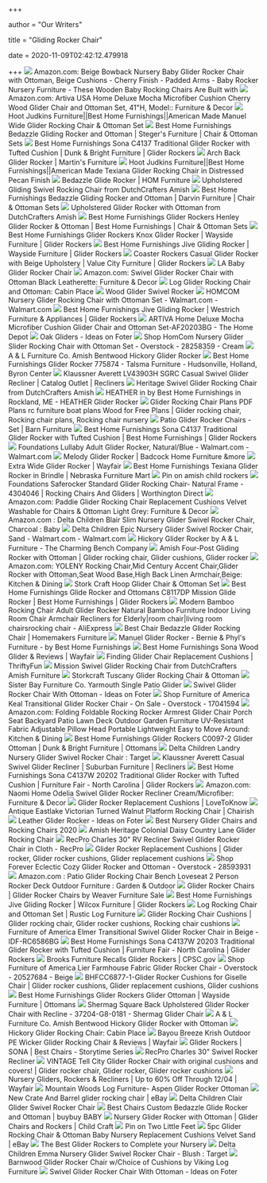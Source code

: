 +++
        
author = "Our Writers"
        
title = "Gliding Rocker Chair"
        
date = 2020-11-09T02:42:12.479918
        
+++
[ ![](https://images-na.ssl-images-amazon.com/images/I/41gtSAvmmnL._SY355_.jpg)](https://images-na.ssl-images-amazon.com/images/I/41gtSAvmmnL._SY355_.jpg) Amazon.com: Beige Bowback Nursery Baby Glider Rocker Chair with Ottoman,  Beige Cushions - Cherry Finish - Padded Arms - Baby Rocker Nursery Furniture  - These Wooden Baby Rocking Chairs Are Built with
[ ![](https://images-na.ssl-images-amazon.com/images/I/717HTN0%2BOVL._AC_SL1500_.jpg)](https://images-na.ssl-images-amazon.com/images/I/717HTN0%2BOVL._AC_SL1500_.jpg) Amazon.com: Artiva USA Home Deluxe Mocha Microfiber Cushion Cherry Wood Glider  Chair and Ottoman Set, 41"H, Model:: Furniture & Decor
[ ![](https://www.hootjudkins.com/pub/media/catalog/product/cache/2b756822d2ce356bb04bb838d877d45a/b/s/bstc4050c0050gp.jpg)](https://www.hootjudkins.com/pub/media/catalog/product/cache/2b756822d2ce356bb04bb838d877d45a/b/s/bstc4050c0050gp.jpg) Hoot Judkins Furniture||Best Home Furnishings||American Made Manuel Wide Glider  Rocking Chair & Ottoman Set
[ ![](https://imageresizer.furnituredealer.net/img/remote/images.furnituredealer.net/img/products%2Fbest_home_furnishings%2Fcolor%2Fbedazzle_c8107e%2Bc0090e-b2.jpg?width=878&height=600&scale=both&trim.threshold=80)](https://imageresizer.furnituredealer.net/img/remote/images.furnituredealer.net/img/products%2Fbest_home_furnishings%2Fcolor%2Fbedazzle_c8107e%2Bc0090e-b2.jpg?width=878&height=600&scale=both&trim.threshold=80) Best Home Furnishings Bedazzle Gliding Rocker and Ottoman | Steger's  Furniture | Chair & Ottoman Sets
[ ![](https://imageresizer.furnituredealer.net/img/remote/images.furnituredealer.net/img/products%2Fbest_home_furnishings%2Fcolor%2Fsona%20c4137_c4137-b2.jpg?width=878&height=600&scale=both&trim.threshold=80)](https://imageresizer.furnituredealer.net/img/remote/images.furnituredealer.net/img/products%2Fbest_home_furnishings%2Fcolor%2Fsona%20c4137_c4137-b2.jpg?width=878&height=600&scale=both&trim.threshold=80) Best Home Furnishings Sona C4137 Traditional Glider Rocker with Tufted  Cushion | Dunk & Bright Furniture | Glider Rockers
[ ![](https://www.martinsfurniture.us/wp-content/uploads/2018/04/Archback-Glider-Rocker.jpg)](https://www.martinsfurniture.us/wp-content/uploads/2018/04/Archback-Glider-Rocker.jpg) Arch Back Glider Rocker | Martin's Furniture
[ ![](https://www.hootjudkins.com/pub/media/catalog/product/cache/2b756822d2ce356bb04bb838d877d45a/B/S/BSTC8117DP_1.jpg)](https://www.hootjudkins.com/pub/media/catalog/product/cache/2b756822d2ce356bb04bb838d877d45a/B/S/BSTC8117DP_1.jpg) Hoot Judkins Furniture||Best Home Furnishings||American Made Texiana Glider  Rocking Chair in Distressed Pecan Finish
[ ![](https://aca8cd9d105dbd447097-f6f51e4cef559c9308eef9d726fd38a7.ssl.cf1.rackcdn.com/633035-2.jpg)](https://aca8cd9d105dbd447097-f6f51e4cef559c9308eef9d726fd38a7.ssl.cf1.rackcdn.com/633035-2.jpg) Bedazzle Glide Rocker | HOM Furniture
[ ![](https://s3.dutchcrafters.com/product-images/600-600/pid_2237-Amish-Four-Post-Gliding-Swivel-Rocker-With-Optional-Ottoman-5.jpg)](https://s3.dutchcrafters.com/product-images/600-600/pid_2237-Amish-Four-Post-Gliding-Swivel-Rocker-With-Optional-Ottoman-5.jpg) Upholstered Gliding Swivel Rocking Chair from DutchCrafters Amish
[ ![](https://imageresizer.furnituredealer.net/img/remote/images.furnituredealer.net/img/products%2Fbest_home_furnishings%2Fcolor%2Fbedazzle_c8107ec0090e-bvdmjca1hu0otjovrtyztxq.jpg?width=878&height=600&scale=both&trim.threshold=80)](https://imageresizer.furnituredealer.net/img/remote/images.furnituredealer.net/img/products%2Fbest_home_furnishings%2Fcolor%2Fbedazzle_c8107ec0090e-bvdmjca1hu0otjovrtyztxq.jpg?width=878&height=600&scale=both&trim.threshold=80) Best Home Furnishings Bedazzle Gliding Rocker and Ottoman | Darvin Furniture  | Chair & Ottoman Sets
[ ![](https://s3.dutchcrafters.com/product-images/600-600/pid_1154-Amish-Four-Post-Gliding-Rocker-With-Ottoman-10.jpg)](https://s3.dutchcrafters.com/product-images/600-600/pid_1154-Amish-Four-Post-Gliding-Rocker-With-Ottoman-10.jpg) Upholstered Glider Rocker with Ottoman from DutchCrafters Amish
[ ![](https://imageresizer.furnituredealer.net/img/remote/images.furnituredealer.net/img/products%2Fbest_home_furnishings%2Fcolor%2Fbest%20glide%20rockers_c5867%2Bc0057-b1.jpg?width=878&height=600&scale=both&trim.threshold=80)](https://imageresizer.furnituredealer.net/img/remote/images.furnituredealer.net/img/products%2Fbest_home_furnishings%2Fcolor%2Fbest%20glide%20rockers_c5867%2Bc0057-b1.jpg?width=878&height=600&scale=both&trim.threshold=80) Best Home Furnishings Glider Rockers Henley Glider Rocker & Ottoman | Best  Home Furnishings | Chair & Ottoman Sets
[ ![](https://imageresizer.furnituredealer.net/img/remote/images.furnituredealer.net/img/products%2Fbest_home_furnishings%2Fcolor%2Fbest%20glide%20rockers_c8987-b3.jpg?width=1024&height=768&scale=both&trim.threshold=50&trim.percentpadding=10)](https://imageresizer.furnituredealer.net/img/remote/images.furnituredealer.net/img/products%2Fbest_home_furnishings%2Fcolor%2Fbest%20glide%20rockers_c8987-b3.jpg?width=1024&height=768&scale=both&trim.threshold=50&trim.percentpadding=10) Best Home Furnishings Glider Rockers Knox Glider Rocker | Wayside Furniture  | Glider Rockers
[ ![](https://imageresizer.furnituredealer.net/img/remote/images.furnituredealer.net/img/products%2Fbest_home_furnishings%2Fcolor%2Fjive_c8207gp-b.jpg?width=1024&height=768&scale=both&trim.threshold=50&trim.percentpadding=10)](https://imageresizer.furnituredealer.net/img/remote/images.furnituredealer.net/img/products%2Fbest_home_furnishings%2Fcolor%2Fjive_c8207gp-b.jpg?width=1024&height=768&scale=both&trim.threshold=50&trim.percentpadding=10) Best Home Furnishings Jive Gliding Rocker | Wayside Furniture | Glider  Rockers
[ ![](https://images.furnituredealer.net/img/products%2Fcoaster%2Fcolor%2Frockers_650010-b0.jpg)](https://images.furnituredealer.net/img/products%2Fcoaster%2Fcolor%2Frockers_650010-b0.jpg) Coaster Rockers Casual Glider Rocker with Beige Upholstery | Value City  Furniture | Glider Rockers
[ ![](https://media.kohlsimg.com/is/image/kohls/3391188_Natural?wid=600&hei=600&op_sharpen=1)](https://media.kohlsimg.com/is/image/kohls/3391188_Natural?wid=600&hei=600&op_sharpen=1) LA Baby Glider Rocker Chair
[ ![](https://images-na.ssl-images-amazon.com/images/I/51CjPMhkehL._AC_SY450_.jpg)](https://images-na.ssl-images-amazon.com/images/I/51CjPMhkehL._AC_SY450_.jpg) Amazon.com: Swivel Glider Rocker Chair with Ottoman Black Leatherette:  Furniture & Decor
[ ![](https://www.cabinplace.com/Merchant5/graphics/00000001/log-glider-rocking-chair-and-ottoman.jpg)](https://www.cabinplace.com/Merchant5/graphics/00000001/log-glider-rocking-chair-and-ottoman.jpg) Log Glider Rocking Chair and Ottoman: Cabin Place
[ ![](https://dmzn2b8hkpq8b.cloudfront.net/images/products/515x515/S546470.jpg)](https://dmzn2b8hkpq8b.cloudfront.net/images/products/515x515/S546470.jpg) Wood Glider Swivel Rocker
[ ![](https://i5.walmartimages.com/asr/d81f6d18-3e55-4b27-aaac-ee3a38fdcfac_1.d9f6909e2367c9285ba51c71232814da.jpeg)](https://i5.walmartimages.com/asr/d81f6d18-3e55-4b27-aaac-ee3a38fdcfac_1.d9f6909e2367c9285ba51c71232814da.jpeg) HOMCOM Nursery Glider Rocking Chair with Ottoman Set - Walmart.com -  Walmart.com
[ ![](https://imageresizer.furnituredealer.net/img/remote/images.furnituredealer.net/img/products%2Fbest_home_furnishings%2Fcolor%2Fjive_c8207-19083-b3.jpg?width=878&height=600&scale=both&trim.threshold=80)](https://imageresizer.furnituredealer.net/img/remote/images.furnituredealer.net/img/products%2Fbest_home_furnishings%2Fcolor%2Fjive_c8207-19083-b3.jpg?width=878&height=600&scale=both&trim.threshold=80) Best Home Furnishings Jive Gliding Rocker | Westrich Furniture & Appliances  | Glider Rockers
[ ![](https://images.homedepot-static.com/productImages/ab6c511a-1b16-4aef-abb9-75dd8b3b02f7/svn/cherry-hardwood-artiva-rockers-gliders-ottomans-af20203bg-64_1000.jpg)](https://images.homedepot-static.com/productImages/ab6c511a-1b16-4aef-abb9-75dd8b3b02f7/svn/cherry-hardwood-artiva-rockers-gliders-ottomans-af20203bg-64_1000.jpg) ARTIVA Home Deluxe Mocha Microfiber Cushion Glider Chair and Ottoman  Set-AF20203BG - The Home Depot
[ ![](https://foter.com/photos/379/oak-gliders.jpg?s=ts3)](https://foter.com/photos/379/oak-gliders.jpg?s=ts3) Oak Gliders - Ideas on Foter
[ ![](https://ak1.ostkcdn.com/images/products/28258359/HomCom-Nursery-Glider-Recliner-Rocking-Chair-with-Ottoman-Set-d93bee92-7d3d-4510-8d52-1b9e8036301d_600.jpg?impolicy=medium)](https://ak1.ostkcdn.com/images/products/28258359/HomCom-Nursery-Glider-Recliner-Rocking-Chair-with-Ottoman-Set-d93bee92-7d3d-4510-8d52-1b9e8036301d_600.jpg?impolicy=medium) Shop HomCom Nursery Glider Slider Rocking Chair with Ottoman Set -  Overstock - 28258359 - Cream
[ ![](http://cdn.shopify.com/s/files/1/0814/7461/products/natural_600x.jpg?v=1557456025)](http://cdn.shopify.com/s/files/1/0814/7461/products/natural_600x.jpg?v=1557456025) A & L Furniture Co. Amish Bentwood Hickory Glider Rocker
[ ![](https://images2.imgix.net/p4dbimg/p20/images/c8107e.jpg?fit=fill&trim=color&trimcolor=FFFFFF&trimtol=5&bg=FFFFFF&w=768&h=576&fm=pjpg&auto=format)](https://images2.imgix.net/p4dbimg/p20/images/c8107e.jpg?fit=fill&trim=color&trimcolor=FFFFFF&trimtol=5&bg=FFFFFF&w=768&h=576&fm=pjpg&auto=format) Best Home Furnishings Glider Rocker 775874 - Talsma Furniture -  Hudsonville, Holland, Byron Center
[ ![](https://images.furnituredealer.net/img/products%2Fklaussner%2Fcolor%2Faverett_43943%20rc-dura%20oatm%20lv-b1.jpg)](https://images.furnituredealer.net/img/products%2Fklaussner%2Fcolor%2Faverett_43943%20rc-dura%20oatm%20lv-b1.jpg) Klaussner Averett LV43903H SGRC Casual Swivel Glider Recliner | Catalog  Outlet | Recliners
[ ![](https://s3.dutchcrafters.com/product-images/600-600/pid_5315-Amish-Heritage-Swivel-Glider-Rocker-with-Optional-Ottoman-182.jpg)](https://s3.dutchcrafters.com/product-images/600-600/pid_5315-Amish-Heritage-Swivel-Glider-Rocker-with-Optional-Ottoman-182.jpg) Heritage Swivel Glider Rocking Chair from DutchCrafters Amish
[ ![](https://images.webfronts.com/cache/frqschkmoetj.jpg?imgeng=/w_500/h_500/m_letterbox_ffffff_100)](https://images.webfronts.com/cache/frqschkmoetj.jpg?imgeng=/w_500/h_500/m_letterbox_ffffff_100) HEATHER in by Best Home Furnishings in Rockland, ME - HEATHER Glider Rocker
[ ![](https://i.pinimg.com/originals/c7/c6/f7/c7c6f7e2938486acb480a4a42463e206.jpg)](https://i.pinimg.com/originals/c7/c6/f7/c7c6f7e2938486acb480a4a42463e206.jpg) Glider Rocking Chair Plans PDF Plans rc furniture boat plans Wood for Free  Plans | Glider rocking chair, Rocking chair plans, Rocking chair nursery
[ ![](https://www.barnfurnituremart.com/images/D/DRJESTXLASSG_600.jpg)](https://www.barnfurnituremart.com/images/D/DRJESTXLASSG_600.jpg) Patio Glider Rocker Chairs - Set | Barn Furniture
[ ![](https://imageresizer.furnituredealer.net/img/remote/images.furnituredealer.net/img/products%2Fbest_home_furnishings%2Fcolor%2Fsona%20c4137_c4137-21607-b1.jpg?width=878&height=600&scale=both&trim.threshold=80)](https://imageresizer.furnituredealer.net/img/remote/images.furnituredealer.net/img/products%2Fbest_home_furnishings%2Fcolor%2Fsona%20c4137_c4137-21607-b1.jpg?width=878&height=600&scale=both&trim.threshold=80) Best Home Furnishings Sona C4137 Traditional Glider Rocker with Tufted  Cushion | Best Home Furnishings | Glider Rockers
[ ![](https://i5.walmartimages.com/asr/1961603e-a96c-4dd0-9d58-967b974ba476_1.b8d930a4960babe7af881239732ea748.jpeg?odnWidth=612&odnHeight=612&odnBg=ffffff)](https://i5.walmartimages.com/asr/1961603e-a96c-4dd0-9d58-967b974ba476_1.b8d930a4960babe7af881239732ea748.jpeg?odnWidth=612&odnHeight=612&odnBg=ffffff) Foundations Lullaby Adult Glider Rocker, Natural/Blue - Walmart.com -  Walmart.com
[ ![](https://www.badcock.com/images/thumbs/0004066_109956_86f66_1200.jpeg)](https://www.badcock.com/images/thumbs/0004066_109956_86f66_1200.jpeg) Melody Glider Rocker | Badcock Home Furniture &more
[ ![](https://secure.img1-fg.wfcdn.com/im/56790028/resize-h600-w600%5Ecompr-r85/9845/98459738/Teacher%27s+Extra+Wide+Glider.jpg)](https://secure.img1-fg.wfcdn.com/im/56790028/resize-h600-w600%5Ecompr-r85/9845/98459738/Teacher%27s+Extra+Wide+Glider.jpg) Extra Wide Glider Rocker | Wayfair
[ ![](https://www.nfm.com/productimages/57195885/1/l)](https://www.nfm.com/productimages/57195885/1/l) Best Home Furnishings Texiana Glider Rocker in Brindle | Nebraska Furniture  Mart
[ ![](https://i.pinimg.com/originals/04/eb/97/04eb97f138a593131fe6999e1e38b197.jpg)](https://i.pinimg.com/originals/04/eb/97/04eb97f138a593131fe6999e1e38b197.jpg) Pin on amish child rockers
[ ![](https://d1zloi9myumgkb.cloudfront.net/images/m_4304046-saferocker-standard-glider-foundations.jpg)](https://d1zloi9myumgkb.cloudfront.net/images/m_4304046-saferocker-standard-glider-foundations.jpg) Foundations Saferocker Standard Glider Rocking Chair- Natural Frame -  4304046 | Rocking Chairs And Gliders | Worthington Direct
[ ![](https://images-na.ssl-images-amazon.com/images/I/51NgJ-DqX0L._AC_SY355_.jpg)](https://images-na.ssl-images-amazon.com/images/I/51NgJ-DqX0L._AC_SY355_.jpg) Amazon.com: Paddie Glider Rocking Chair Replacement Cushions Velvet  Washable for Chairs & Ottoman Light Grey: Furniture & Decor
[ ![](https://images-na.ssl-images-amazon.com/images/I/91fE0s15HML._SY355_.jpg)](https://images-na.ssl-images-amazon.com/images/I/91fE0s15HML._SY355_.jpg) Amazon.com : Delta Children Blair Slim Nursery Glider Swivel Rocker Chair,  Charcoal : Baby
[ ![](https://i5.walmartimages.com/asr/b9a96880-6fe4-4065-aeb5-c9a5248e7ecd_2.3076ee3eff2b00630042242f4e151a3e.jpeg)](https://i5.walmartimages.com/asr/b9a96880-6fe4-4065-aeb5-c9a5248e7ecd_2.3076ee3eff2b00630042242f4e151a3e.jpeg) Delta Children Epic Nursery Glider Swivel Rocker Chair, Sand - Walmart.com  - Walmart.com
[ ![](https://cdn.shopify.com/s/files/1/0515/8169/products/a-l-furniture-hickory-glider-rocker-rocker-chair-rustic-hickory-5650596331564.jpg?v=1571268180)](https://cdn.shopify.com/s/files/1/0515/8169/products/a-l-furniture-hickory-glider-rocker-rocker-chair-rustic-hickory-5650596331564.jpg?v=1571268180) Hickory Glider Rocker by A & L Furniture - The Charming Bench Company
[ ![](https://i.pinimg.com/originals/f4/30/f2/f430f25b7f43cc0a1b01353d6403886b.jpg)](https://i.pinimg.com/originals/f4/30/f2/f430f25b7f43cc0a1b01353d6403886b.jpg) Amish Four-Post Gliding Rocker with Ottoman | Glider rocking chair, Glider  cushions, Glider rocker
[ ![](https://images-na.ssl-images-amazon.com/images/I/611swX8dkCL._AC_SL1200_.jpg)](https://images-na.ssl-images-amazon.com/images/I/611swX8dkCL._AC_SL1200_.jpg) Amazon.com: YOLENY Rocking Chair,Mid Century Accent Chair,Glider Rocker  with Ottoman,Seat Wood Base,High Back Linen Armchair,Beige: Kitchen & Dining
[ ![](https://media.kohlsimg.com/is/image/kohls/568062_Black_And_Beige?wid=600&hei=600&op_sharpen=1)](https://media.kohlsimg.com/is/image/kohls/568062_Black_And_Beige?wid=600&hei=600&op_sharpen=1) Stork Craft Hoop Glider Chair & Ottoman Set
[ ![](https://imageresizer.furnituredealer.net/img/remote/images.furnituredealer.net/img/products%2Fbest_home_furnishings%2Fcolor%2Fglide%20rocker%20and%20ottomans_c8117ho-b2.jpg?width=878&height=600&scale=both&trim.threshold=80)](https://imageresizer.furnituredealer.net/img/remote/images.furnituredealer.net/img/products%2Fbest_home_furnishings%2Fcolor%2Fglide%20rocker%20and%20ottomans_c8117ho-b2.jpg?width=878&height=600&scale=both&trim.threshold=80) Best Home Furnishings Glide Rocker and Ottomans C8117DP Mission Glide Rocker  | Best Home Furnishings | Glider Rockers
[ ![](https://ae01.alicdn.com/kf/HTB1FPl3X3FY.1VjSZFnq6AFHXXaN/Modern-Bamboo-Rocking-Chair-Adult-Glider-Rocker-Natural-Bamboo-Furniture-Indoor-Living-Room-Chair-Armchair-Recliners.jpg)](https://ae01.alicdn.com/kf/HTB1FPl3X3FY.1VjSZFnq6AFHXXaN/Modern-Bamboo-Rocking-Chair-Adult-Glider-Rocker-Natural-Bamboo-Furniture-Indoor-Living-Room-Chair-Armchair-Recliners.jpg) Modern Bamboo Rocking Chair Adult Glider Rocker Natural Bamboo Furniture  Indoor Living Room Chair Armchair Recliners for Elderly|room chair|living  room chairsrocking chair - AliExpress
[ ![](https://homemakersfurniture.scene7.com/is/image/HomemakersFurniture/BEST376023_IS)](https://homemakersfurniture.scene7.com/is/image/HomemakersFurniture/BEST376023_IS) Best Chair Bedazzle Glider Rocking Chair | Homemakers Furniture
[ ![](https://smhttp-ssl-46464-live.nexcesscdn.net/media/catalog/product/cache/1/image/9df78eab33525d08d6e5fb8d27136e95/2/3/236c405dw_1.jpg)](https://smhttp-ssl-46464-live.nexcesscdn.net/media/catalog/product/cache/1/image/9df78eab33525d08d6e5fb8d27136e95/2/3/236c405dw_1.jpg) Manuel Glider Rocker - Bernie & Phyl's Furniture - by Best Home Furnishings
[ ![](https://secure.img1-fg.wfcdn.com/im/99952274/compr-r85/8577/85770568/sona-wood-glider.jpg)](https://secure.img1-fg.wfcdn.com/im/99952274/compr-r85/8577/85770568/sona-wood-glider.jpg) Best Home Furnishings Sona Wood Glider & Reviews | Wayfair
[ ![](https://img.thrfun.com/img/211/881/glider_x1.jpg)](https://img.thrfun.com/img/211/881/glider_x1.jpg) Finding Glider Chair Replacement Cushions | ThriftyFun
[ ![](https://s3.dutchcrafters.com/product-images/600-600/pid_5668-Amish-Mission-Swivel-Glider-Rocker-with-Optional-Ottoman--172.jpg)](https://s3.dutchcrafters.com/product-images/600-600/pid_5668-Amish-Mission-Swivel-Glider-Rocker-with-Optional-Ottoman--172.jpg) Mission Swivel Glider Rocking Chair from DutchCrafters Amish Furniture
[ ![](https://media.kohlsimg.com/is/image/kohls/568063_Espresso_And_Beige?wid=600&hei=600&op_sharpen=1)](https://media.kohlsimg.com/is/image/kohls/568063_Espresso_And_Beige?wid=600&hei=600&op_sharpen=1) Storkcraft Tuscany Glider Rocking Chair & Ottoman
[ ![](https://cdn.shopify.com/s/files/1/0814/7461/products/outdoor-glider-malibu-outdoor-living-yarmouth-single-patio-glider-3_413x637.progressive.jpg)](https://cdn.shopify.com/s/files/1/0814/7461/products/outdoor-glider-malibu-outdoor-living-yarmouth-single-patio-glider-3_413x637.progressive.jpg) Sister Bay Furniture Co. Yarmouth Single Patio Glider
[ ![](https://foter.com/photos/281/swivel-glider-rocker-chair-with-ottoman.jpg?s=pi)](https://foter.com/photos/281/swivel-glider-rocker-chair-with-ottoman.jpg?s=pi) Swivel Glider Rocker Chair With Ottoman - Ideas on Foter
[ ![](https://ak1.ostkcdn.com/images/products/17041594/Furniture-of-America-Tuleran-Transitional-Wingback-Glider-Rocker-a8e02df6-76a7-44b9-80e1-16fc9744a3da_600.jpg?impolicy=medium)](https://ak1.ostkcdn.com/images/products/17041594/Furniture-of-America-Tuleran-Transitional-Wingback-Glider-Rocker-a8e02df6-76a7-44b9-80e1-16fc9744a3da_600.jpg?impolicy=medium) Shop Furniture of America Keal Transitional Glider Rocker Chair - On Sale -  Overstock - 17041594
[ ![](https://images-na.ssl-images-amazon.com/images/I/51YXcfK73tL._AC_.jpg)](https://images-na.ssl-images-amazon.com/images/I/51YXcfK73tL._AC_.jpg) Amazon.com: Folding Foldable Rocking Rocker Armrest Glider Chair Porch Seat  Backyard Patio Lawn Deck Outdoor Garden Furniture UV-Resistant Fabric  Adjustable Pillow Head Portable Lightweight Easy to Move Around: Kitchen &  Dining
[ ![](https://imageresizer.furnituredealer.net/img/remote/images.furnituredealer.net/img/products%2Fbest_home_furnishings%2Fcolor%2Fbest%20glide%20rockers_c0097-b3.jpg?width=878&height=600&scale=both&trim.threshold=80)](https://imageresizer.furnituredealer.net/img/remote/images.furnituredealer.net/img/products%2Fbest_home_furnishings%2Fcolor%2Fbest%20glide%20rockers_c0097-b3.jpg?width=878&height=600&scale=both&trim.threshold=80) Best Home Furnishings Glider Rockers C0097-2 Glider Ottoman | Dunk & Bright  Furniture | Ottomans
[ ![](https://target.scene7.com/is/image/Target/GUEST_3ab10360-5cfd-4d69-ab4b-f21f607e175a?wid=488&hei=488&fmt=pjpeg)](https://target.scene7.com/is/image/Target/GUEST_3ab10360-5cfd-4d69-ab4b-f21f607e175a?wid=488&hei=488&fmt=pjpeg) Delta Children Landry Nursery Glider Swivel Rocker Chair : Target
[ ![](https://imageresizer.furnituredealer.net/img/remote/images.furnituredealer.net/img/products%2Fklaussner%2Fcolor%2Faverett_43943%20rc-davy%20ambe-b1.jpg?width=878&height=600&scale=both&trim.threshold=80)](https://imageresizer.furnituredealer.net/img/remote/images.furnituredealer.net/img/products%2Fklaussner%2Fcolor%2Faverett_43943%20rc-davy%20ambe-b1.jpg?width=878&height=600&scale=both&trim.threshold=80) Klaussner Averett Casual Swivel Glider Recliner | Suburban Furniture |  Recliners
[ ![](https://images.furnituredealer.net/img/products%2Fbest_home_furnishings%2Fcolor%2Fsona%20c4137_c4137w%2020202-b0kvh0o7ezuauad6rrdlcxa.jpg)](https://images.furnituredealer.net/img/products%2Fbest_home_furnishings%2Fcolor%2Fsona%20c4137_c4137w%2020202-b0kvh0o7ezuauad6rrdlcxa.jpg) Best Home Furnishings Sona C4137W 20202 Traditional Glider Rocker with  Tufted Cushion | Furniture Fair - North Carolina | Glider Rockers
[ ![](https://images-na.ssl-images-amazon.com/images/I/41T5yjdmsdL._AC_.jpg)](https://images-na.ssl-images-amazon.com/images/I/41T5yjdmsdL._AC_.jpg) Amazon.com: Naomi Home Odelia Swivel Glider Rocker Recliner  Cream/Microfiber: Furniture & Decor
[ ![](https://cf.ltkcdn.net/baby/images/orig/240709-1600x1062-glider-rocker.jpg)](https://cf.ltkcdn.net/baby/images/orig/240709-1600x1062-glider-rocker.jpg) Glider Rocker Replacement Cushions | LoveToKnow
[ ![](https://chairish-prod.freetls.fastly.net/image/product/sized/38599caf-2c11-4ee8-8790-8fe35cd0b449/antique-eastlake-victorian-turned-walnut-platform-rocking-chair-2482?aspect=fit&width=640&height=640)](https://chairish-prod.freetls.fastly.net/image/product/sized/38599caf-2c11-4ee8-8790-8fe35cd0b449/antique-eastlake-victorian-turned-walnut-platform-rocking-chair-2482?aspect=fit&width=640&height=640) Antique Eastlake Victorian Turned Walnut Platform Rocking Chair | Chairish
[ ![](https://foter.com/photos/334/leather-glider-rocker-21.jpg?s=pi)](https://foter.com/photos/334/leather-glider-rocker-21.jpg?s=pi) Leather Glider Rocker - Ideas on Foter
[ ![](http://images.agoramedia.com/wte3.0/gcms/Best-Nursery-Gliders-July-2020-722x406.jpg?width=414)](http://images.agoramedia.com/wte3.0/gcms/Best-Nursery-Gliders-July-2020-722x406.jpg?width=414) Best Nursery Glider Chairs and Rocking Chairs 2020
[ ![](http://www.mennonite-furniture-studios.com/images/image_thumb_large/O3830R-Daisy-Country-Lane-Glider-Large.jpg)](http://www.mennonite-furniture-studios.com/images/image_thumb_large/O3830R-Daisy-Country-Lane-Glider-Large.jpg) Amish Heritage Colonial Daisy Country Lane Glider Rocking Chair
[ ![](https://cdn11.bigcommerce.com/s-kwuh809851/products/946/images/15099/SGR-30CLO-swatch__66117.1587567512.1280.1280.jpg?c=2)](https://cdn11.bigcommerce.com/s-kwuh809851/products/946/images/15099/SGR-30CLO-swatch__66117.1587567512.1280.1280.jpg?c=2) RecPro Charles 30" RV Recliner Swivel Glider Rocker Chair in Cloth - RecPro
[ ![](https://i.pinimg.com/originals/24/0a/b2/240ab2bf83715dd3043121066fd23951.jpg)](https://i.pinimg.com/originals/24/0a/b2/240ab2bf83715dd3043121066fd23951.jpg) Glider Rocker Replacement Cushions | Glider rocker, Glider rocker cushions,  Glider replacement cushions
[ ![](https://ak1.ostkcdn.com/images/products/28593931/Forever-Eclectic-Cozy-Glider-Rocker-and-Ottoman-acc51c46-0396-433e-947f-6ed9d7674fbf_600.jpg?impolicy=medium)](https://ak1.ostkcdn.com/images/products/28593931/Forever-Eclectic-Cozy-Glider-Rocker-and-Ottoman-acc51c46-0396-433e-947f-6ed9d7674fbf_600.jpg?impolicy=medium) Shop Forever Eclectic Cozy Glider Rocker and Ottoman - Overstock - 28593931
[ ![](https://images-na.ssl-images-amazon.com/images/I/71yvZ09aCYL._AC_SY450_.jpg)](https://images-na.ssl-images-amazon.com/images/I/71yvZ09aCYL._AC_SY450_.jpg) Amazon.com : Patio Glider Rocking Chair Bench Loveseat 2 Person Rocker Deck  Outdoor Furniture : Garden & Outdoor
[ ![](https://www.weaverfurnituresales.com/wp-content/uploads/2016/07/bow-arm-panel-glider-and-ottoman-300x245.jpg)](https://www.weaverfurnituresales.com/wp-content/uploads/2016/07/bow-arm-panel-glider-and-ottoman-300x245.jpg) Glider Rocker Chairs | Glider Rocker Chairs by Weaver Furniture Sale
[ ![](https://images.furnituredealer.net/img/products%2Fbest_home_furnishings%2Fcolor%2Fjive_c8207dp-18052-mj2heq1afr0u81qohx5fqsg.jpg)](https://images.furnituredealer.net/img/products%2Fbest_home_furnishings%2Fcolor%2Fjive_c8207dp-18052-mj2heq1afr0u81qohx5fqsg.jpg) Best Home Furnishings Jive Gliding Rocker | Wilcox Furniture | Glider  Rockers
[ ![](https://cdn11.bigcommerce.com/s-7qbap3qo/images/stencil/1280x1280/products/10287/9107/log-glider-rocker-ottoman-TWIG-OTTO__14787.1519582650.jpg?c=2)](https://cdn11.bigcommerce.com/s-7qbap3qo/images/stencil/1280x1280/products/10287/9107/log-glider-rocker-ottoman-TWIG-OTTO__14787.1519582650.jpg?c=2) Log Rocking Chair and Ottoman Set | Rustic Log Furniture
[ ![](https://i.pinimg.com/originals/04/7b/c5/047bc5d1b75c976d91b8f95d90c00f37.jpg)](https://i.pinimg.com/originals/04/7b/c5/047bc5d1b75c976d91b8f95d90c00f37.jpg) Glider Rocking Chair Cushions | Glider rocking chair, Glider rocker  cushions, Rocking chair cushions
[ ![](https://media.cymaxstores.com/Images/4670/1862765-L.jpg)](https://media.cymaxstores.com/Images/4670/1862765-L.jpg) Furniture of America Elmer Transitional Swivel Glider Rocker Chair in Beige  - IDF-RC6586BG
[ ![](https://images.furnituredealer.net/img/products%2Fbest_home_furnishings%2Fcolor%2Fsona%20c4137_c4137w%2020203-byq3j1v1p20mfqdhdzznqia.jpg)](https://images.furnituredealer.net/img/products%2Fbest_home_furnishings%2Fcolor%2Fsona%20c4137_c4137w%2020203-byq3j1v1p20mfqdhdzznqia.jpg) Best Home Furnishings Sona C4137W 20203 Traditional Glider Rocker with  Tufted Cushion | Furniture Fair - North Carolina | Glider Rockers
[ ![](https://www.cpsc.gov/s3fs-public/styles/large/public/Recall.2014.14210.Brooks%2520Blue%2520Chair_LARGE.jpg?tJs0N5gOrjMxMxsrT3TdSj651FLxg5sd&itok=Lk2YnEdI)](https://www.cpsc.gov/s3fs-public/styles/large/public/Recall.2014.14210.Brooks%2520Blue%2520Chair_LARGE.jpg?tJs0N5gOrjMxMxsrT3TdSj651FLxg5sd&itok=Lk2YnEdI) Brooks Furniture Recalls Glider Rockers | CPSC.gov
[ ![](https://ak1.ostkcdn.com/images/products/20527684/Furniture-of-America-Poppie-Tufted-Linen-Swivel-Glider-Rocker-0787e5f2-fc5d-4233-828b-9c163dce2fdc_600.jpg?impolicy=medium)](https://ak1.ostkcdn.com/images/products/20527684/Furniture-of-America-Poppie-Tufted-Linen-Swivel-Glider-Rocker-0787e5f2-fc5d-4233-828b-9c163dce2fdc_600.jpg?impolicy=medium) Shop Furniture of America Lier Farmhouse Fabric Glider Rocker Chair -  Overstock - 20527684 - Beige
[ ![](https://i.pinimg.com/originals/b4/6e/a1/b46ea1f64e497d69f97896a39eeb33ef.jpg)](https://i.pinimg.com/originals/b4/6e/a1/b46ea1f64e497d69f97896a39eeb33ef.jpg) BHFCC6877-1-Glider Rocker Cushions for Giselle Chair | Glider rocker  cushions, Glider replacement cushions, Glider cushions
[ ![](https://imageresizer.furnituredealer.net/img/remote/images.furnituredealer.net/img/products%2Fbest_home_furnishings%2Fcolor%2Fbest%20glide%20rockers_c0097-19083-b1.jpg?width=1024&height=768&scale=both&trim.threshold=50&trim.percentpadding=10)](https://imageresizer.furnituredealer.net/img/remote/images.furnituredealer.net/img/products%2Fbest_home_furnishings%2Fcolor%2Fbest%20glide%20rockers_c0097-19083-b1.jpg?width=1024&height=768&scale=both&trim.threshold=50&trim.percentpadding=10) Best Home Furnishings Glider Rockers Glider Ottoman | Wayside Furniture |  Ottomans
[ ![](https://sep.yimg.com/ca/I/furniture-sale_2650_17971249064)](https://sep.yimg.com/ca/I/furniture-sale_2650_17971249064) Shermag Square Back Upholstered Glider Rocker Chair with Recline -  37204-G8-0181 - Shermag Glider Chair
[ ![](https://cdn.shopify.com/s/files/1/0814/7461/products/Item_2130_Hickory_Glider_Rocker_Item_2121Hickory_Gliding_Ottoman_-_Natural_Hickory_413x637.progressive.jpg)](https://cdn.shopify.com/s/files/1/0814/7461/products/Item_2130_Hickory_Glider_Rocker_Item_2121Hickory_Gliding_Ottoman_-_Natural_Hickory_413x637.progressive.jpg) A & L Furniture Co. Amish Bentwood Hickory Glider Rocker with Ottoman
[ ![](https://www.cabinplace.com/Merchant5/graphics/00000001/hickory-glider-rocking-chair_2.jpg)](https://www.cabinplace.com/Merchant5/graphics/00000001/hickory-glider-rocking-chair_2.jpg) Hickory Glider Rocking Chair: Cabin Place
[ ![](https://secure.img1-fg.wfcdn.com/im/92144995/resize-h800-w800%5Ecompr-r85/5244/52448140/Krish+Outdoor+PE+Wicker+Glider+Rocking+Chair.jpg)](https://secure.img1-fg.wfcdn.com/im/92144995/resize-h800-w800%5Ecompr-r85/5244/52448140/Krish+Outdoor+PE+Wicker+Glider+Rocking+Chair.jpg) Bayou Breeze Krish Outdoor PE Wicker Glider Rocking Chair & Reviews |  Wayfair
[ ![](https://www.besthf.com/bcassets/prodimages2/C4137E_22173D.jpg)](https://www.besthf.com/bcassets/prodimages2/C4137E_22173D.jpg) Glider Rockers | SONA | Best Chairs - Storytime Series
[ ![](https://cdn11.bigcommerce.com/s-kwuh809851/images/stencil/608x608/products/75/10624/SGR-30CP-3-4-Open-1__64047.1582554329.jpg?c=2)](https://cdn11.bigcommerce.com/s-kwuh809851/images/stencil/608x608/products/75/10624/SGR-30CP-3-4-Open-1__64047.1582554329.jpg?c=2) RecPro Charles 30" Swivel Rocker Recliner
[ ![](https://i.pinimg.com/originals/84/2c/c9/842cc9746a6f896cdaeb7bf64dbce8f8.jpg)](https://i.pinimg.com/originals/84/2c/c9/842cc9746a6f896cdaeb7bf64dbce8f8.jpg) VINTAGE Tell City Glider Rocker Chair with original cushions and covers! | Glider  rocker chair, Glider rocker, Glider rocker cushions
[ ![](https://secure.img1-fg.wfcdn.com/im/11083522/resize-h600-w600%5Ecompr-r85/6859/68596904/Nursery+Gliders%2C+Rockers+%26+Recliners.jpg)](https://secure.img1-fg.wfcdn.com/im/11083522/resize-h600-w600%5Ecompr-r85/6859/68596904/Nursery+Gliders%2C+Rockers+%26+Recliners.jpg) Nursery Gliders, Rockers & Recliners | Up to 60% Off Through 12/04 | Wayfair
[ ![](https://s.yimg.com/aah/yhst-73146493910836/mountain-woods-rustic-aspen-glider-rocker-w-optional-ottoman-65.gif)](https://s.yimg.com/aah/yhst-73146493910836/mountain-woods-rustic-aspen-glider-rocker-w-optional-ottoman-65.gif) Mountain Woods Log Furniture- Aspen Glider Rocker Ottoman
[ ![](https://i.ebayimg.com/images/g/Lg0AAOSwzjxeE-vc/s-l300.jpg)](https://i.ebayimg.com/images/g/Lg0AAOSwzjxeE-vc/s-l300.jpg) New Crate And Barrel glider rocking chair | eBay
[ ![](https://media.kohlsimg.com/is/image/kohls/3274301_Graphite?wid=600&hei=600&op_sharpen=1)](https://media.kohlsimg.com/is/image/kohls/3274301_Graphite?wid=600&hei=600&op_sharpen=1) Delta Children Clair Glider Swivel Rocker Chair
[ ![](https://b3h2.scene7.com/is/image/BedBathandBeyond/28391995335666m?$460$&wid=268&hei=268)](https://b3h2.scene7.com/is/image/BedBathandBeyond/28391995335666m?$460$&wid=268&hei=268) Best Chairs Custom Bedazzle Glide Rocker and Ottoman | buybuy BABY
[ ![](https://www.childcraftbaby.com/media/product/0a9/forever-eclectic-cozy-glider-and-ottoman-ae1.jpg)](https://www.childcraftbaby.com/media/product/0a9/forever-eclectic-cozy-glider-and-ottoman-ae1.jpg) Nursery Glider Rocker with Ottoman | Glider Chairs and Rockers | Child Craft
[ ![](https://i.pinimg.com/originals/39/df/4c/39df4c160b3f4db4a2fca2c20a7163db.jpg)](https://i.pinimg.com/originals/39/df/4c/39df4c160b3f4db4a2fca2c20a7163db.jpg) Pin on Two Little Feet
[ ![](https://i.ebayimg.com/images/g/yLsAAOSwGMVfTaGP/s-l300.jpg)](https://i.ebayimg.com/images/g/yLsAAOSwGMVfTaGP/s-l300.jpg) 5pc Glider Rocking Chair & Ottoman Baby Nursery Replacement Cushions Velvet  Sand | eBay
[ ![](https://www.lucieslist.com/wp-content/uploads/2019/10/Ikea-Poang-Rocking-Chair.jpeg)](https://www.lucieslist.com/wp-content/uploads/2019/10/Ikea-Poang-Rocking-Chair.jpeg) The Best Glider Rockers to Complete your Nursery
[ ![](https://target.scene7.com/is/image/Target/GUEST_835ff377-af49-435d-a49a-ae078a57766d?wid=488&hei=488&fmt=pjpeg)](https://target.scene7.com/is/image/Target/GUEST_835ff377-af49-435d-a49a-ae078a57766d?wid=488&hei=488&fmt=pjpeg) Delta Children Emma Nursery Glider Swivel Rocker Chair - Blush : Target
[ ![](https://futonland.com/common/images/products/large/VLF-NBHVTA01-CH.jpg)](https://futonland.com/common/images/products/large/VLF-NBHVTA01-CH.jpg) Barnwood Glider Rocker Chair w/Choice of Cushions by Viking Log Furniture
[ ![](https://foter.com/photos/263/swivel-glider-rocker-chair-with-ottoman.jpg?s=pi)](https://foter.com/photos/263/swivel-glider-rocker-chair-with-ottoman.jpg?s=pi) Swivel Glider Rocker Chair With Ottoman - Ideas on Foter
